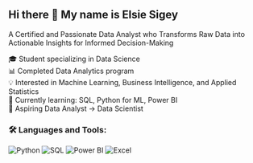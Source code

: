 ## Hi there 👋 My name is Elsie Sigey
A Certified and Passionate Data Analyst who Transforms Raw Data into Actionable Insights for Informed Decision-Making
  
  🎓 Student specializing in Data Science  
  📊 Completed Data Analytics program  
  💡 Interested in Machine Learning, Business Intelligence, and Applied Statistics  
  🌱 Currently learning: SQL, Python for ML, Power BI  
  🚀 Aspiring Data Analyst → Data Scientist  

  ### 🛠️ Languages and Tools:
![Python](https://img.shields.io/badge/Python-3776AB?style=for-the-badge&logo=python&logoColor=white)
![SQL](https://img.shields.io/badge/SQL-003B57?style=for-the-badge&logo=amazon-dynamodb&logoColor=white)
![Power BI](https://img.shields.io/badge/PowerBI-F2C811?style=for-the-badge&logo=powerbi&logoColor=black)
![Excel](https://img.shields.io/badge/Excel-217346?style=for-the-badge&logo=microsoft-excel&logoColor=white)

<!--
**elsysigey/elsysigey** is a ✨ _special_ ✨ repository because its `README.md` (this file) appears on your GitHub profile.

Here are some ideas to get you started:

- 🔭 I’m currently working on ...
- 🌱 I’m currently learning ...
- 👯 I’m looking to collaborate on ...
- 🤔 I’m looking for help with ...
- 💬 Ask me about ...
- 📫 How to reach me: ...
- 😄 Pronouns: ...
- ⚡ Fun fact: ...
-->
